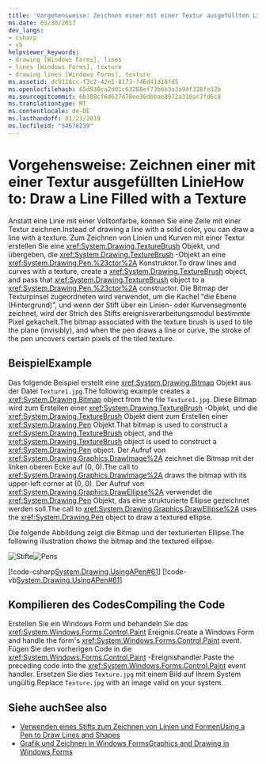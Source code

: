 ```yaml
---
title: 'Vorgehensweise: Zeichnen einer mit einer Textur ausgefüllten Linie'
ms.date: 03/30/2017
dev_langs:
- csharp
- vb
helpviewer_keywords:
- drawing [Windows Forms], lines
- lines [Windows Forms], texture
- drawing lines [Windows Forms], texture
ms.assetid: dc9118cc-f3c2-42e5-8173-f46d41d18fd5
ms.openlocfilehash: 65d830ca2d01c63288ef73b6b3a3a94f328fe32b
ms.sourcegitcommit: 6b308cf6d627d78ee36dbbae8972a310ac7fd6c8
ms.translationtype: MT
ms.contentlocale: de-DE
ms.lasthandoff: 01/23/2019
ms.locfileid: "54676239"
---
```

# <a name="how-to-draw-a-line-filled-with-a-texture"></a><span data-ttu-id="e4ee9-102">Vorgehensweise: Zeichnen einer mit einer Textur ausgefüllten Linie</span><span class="sxs-lookup"><span data-stu-id="e4ee9-102">How to: Draw a Line Filled with a Texture</span></span>
<span data-ttu-id="e4ee9-103">Anstatt eine Linie mit einer Volltonfarbe, können Sie eine Zeile mit einer Textur zeichnen.</span><span class="sxs-lookup"><span data-stu-id="e4ee9-103">Instead of drawing a line with a solid color, you can draw a line with a texture.</span></span> <span data-ttu-id="e4ee9-104">Zum Zeichnen von Linien und Kurven mit einer Textur erstellen Sie eine <xref:System.Drawing.TextureBrush> Objekt, und übergeben, die <xref:System.Drawing.TextureBrush> -Objekt an eine <xref:System.Drawing.Pen.%23ctor%2A> Konstruktor.</span><span class="sxs-lookup"><span data-stu-id="e4ee9-104">To draw lines and curves with a texture, create a <xref:System.Drawing.TextureBrush> object, and pass that <xref:System.Drawing.TextureBrush> object to a <xref:System.Drawing.Pen.%23ctor%2A> constructor.</span></span> <span data-ttu-id="e4ee9-105">Die Bitmap der Texturpinsel zugeordneten wird verwendet, um die Kachel "die Ebene (Hintergrund)", und wenn der Stift über ein Linien- oder Kurvensegmente zeichnet, wird der Strich des Stifts ereignisverarbeitungsmodul bestimmte Pixel gekachelt.</span><span class="sxs-lookup"><span data-stu-id="e4ee9-105">The bitmap associated with the texture brush is used to tile the plane (invisibly), and when the pen draws a line or curve, the stroke of the pen uncovers certain pixels of the tiled texture.</span></span>  
  
## <a name="example"></a><span data-ttu-id="e4ee9-106">Beispiel</span><span class="sxs-lookup"><span data-stu-id="e4ee9-106">Example</span></span>  
 <span data-ttu-id="e4ee9-107">Das folgende Beispiel erstellt eine <xref:System.Drawing.Bitmap> Objekt aus der Datei `Texture1.jpg`.</span><span class="sxs-lookup"><span data-stu-id="e4ee9-107">The following example creates a <xref:System.Drawing.Bitmap> object from the file `Texture1.jpg`.</span></span> <span data-ttu-id="e4ee9-108">Diese Bitmap wird zum Erstellen einer <xref:System.Drawing.TextureBrush> -Objekt, und die <xref:System.Drawing.TextureBrush> Objekt dient zum Erstellen einer <xref:System.Drawing.Pen> Objekt.</span><span class="sxs-lookup"><span data-stu-id="e4ee9-108">That bitmap is used to construct a <xref:System.Drawing.TextureBrush> object, and the <xref:System.Drawing.TextureBrush> object is used to construct a <xref:System.Drawing.Pen> object.</span></span> <span data-ttu-id="e4ee9-109">Der Aufruf von <xref:System.Drawing.Graphics.DrawImage%2A> zeichnet die Bitmap mit der linken oberen Ecke auf (0, 0).</span><span class="sxs-lookup"><span data-stu-id="e4ee9-109">The call to <xref:System.Drawing.Graphics.DrawImage%2A> draws the bitmap with its upper-left corner at (0, 0).</span></span> <span data-ttu-id="e4ee9-110">Der Aufruf von <xref:System.Drawing.Graphics.DrawEllipse%2A> verwendet die <xref:System.Drawing.Pen> Objekt, das eine strukturierte Ellipse gezeichnet werden soll.</span><span class="sxs-lookup"><span data-stu-id="e4ee9-110">The call to <xref:System.Drawing.Graphics.DrawEllipse%2A> uses the <xref:System.Drawing.Pen> object to draw a textured ellipse.</span></span>  
  
 <span data-ttu-id="e4ee9-111">Die folgende Abbildung zeigt die Bitmap und der texturierten Ellipse.</span><span class="sxs-lookup"><span data-stu-id="e4ee9-111">The following illustration shows the bitmap and the textured ellipse.</span></span>  
  
 <span data-ttu-id="e4ee9-112">![Stifte](../../../../docs/framework/winforms/advanced/media/pens7.png "pens7")</span><span class="sxs-lookup"><span data-stu-id="e4ee9-112">![Pens](../../../../docs/framework/winforms/advanced/media/pens7.png "pens7")</span></span>  
  
 [!code-csharp[System.Drawing.UsingAPen#61](../../../../samples/snippets/csharp/VS_Snippets_Winforms/System.Drawing.UsingAPen/CS/Class1.cs#61)]
 [!code-vb[System.Drawing.UsingAPen#61](../../../../samples/snippets/visualbasic/VS_Snippets_Winforms/System.Drawing.UsingAPen/VB/Class1.vb#61)]  
  
## <a name="compiling-the-code"></a><span data-ttu-id="e4ee9-113">Kompilieren des Codes</span><span class="sxs-lookup"><span data-stu-id="e4ee9-113">Compiling the Code</span></span>  
 <span data-ttu-id="e4ee9-114">Erstellen Sie ein Windows Form und behandeln Sie das <xref:System.Windows.Forms.Control.Paint> Ereignis.</span><span class="sxs-lookup"><span data-stu-id="e4ee9-114">Create a Windows Form and handle the form's <xref:System.Windows.Forms.Control.Paint> event.</span></span> <span data-ttu-id="e4ee9-115">Fügen Sie den vorherigen Code in die <xref:System.Windows.Forms.Control.Paint> -Ereignishandler.</span><span class="sxs-lookup"><span data-stu-id="e4ee9-115">Paste the preceding code into the <xref:System.Windows.Forms.Control.Paint> event handler.</span></span> <span data-ttu-id="e4ee9-116">Ersetzen Sie dies `Texture.jpg` mit einem Bild auf Ihrem System ungültig.</span><span class="sxs-lookup"><span data-stu-id="e4ee9-116">Replace `Texture.jpg` with an image valid on your system.</span></span>  
  
## <a name="see-also"></a><span data-ttu-id="e4ee9-117">Siehe auch</span><span class="sxs-lookup"><span data-stu-id="e4ee9-117">See also</span></span>
- [<span data-ttu-id="e4ee9-118">Verwenden eines Stifts zum Zeichnen von Linien und Formen</span><span class="sxs-lookup"><span data-stu-id="e4ee9-118">Using a Pen to Draw Lines and Shapes</span></span>](../../../../docs/framework/winforms/advanced/using-a-pen-to-draw-lines-and-shapes.md)
- [<span data-ttu-id="e4ee9-119">Grafik und Zeichnen in Windows Forms</span><span class="sxs-lookup"><span data-stu-id="e4ee9-119">Graphics and Drawing in Windows Forms</span></span>](../../../../docs/framework/winforms/advanced/graphics-and-drawing-in-windows-forms.md)
